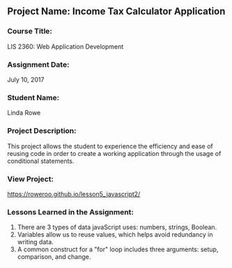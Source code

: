 ## Project Name:  Income Tax Calculator Application

### Course Title:
LIS 2360:  Web Application Development

### Assignment Date:  
July 10, 2017

### Student Name:  
Linda Rowe

### Project Description:
This project allows the student to experience the efficiency and ease of reusing
code in order to create a working application through the usage of conditional
statements.
### View Project:
https://roweroo.github.io/lesson5_javascript2/

### Lessons Learned in the Assignment:
1. There are 3 types of data javaScript uses: numbers, strings, Boolean.
2. Variables allow us to reuse values, which helps avoid redundancy in writing data.
3. A common construct for a "for" loop includes three arguments: setup, comparison, and change.

